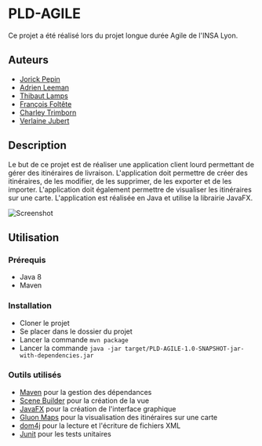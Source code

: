 # PLD-AGILE

Ce projet a été réalisé lors du projet longue durée Agile de l'INSA Lyon.

## Auteurs

* [Jorick Pepin](https://github.com/JorickPepin)
* [Adrien Leeman](https://github.com/AdrienLeem)
* [Thibaut Lamps](https://github.com/thibs67)
* [François Foltête](https://github.com/Foutete)
* [Charley Trimborn](https://github.com/charleyT-INSALyon)
* [Verlaine Jubert](https://github.com/VerlaineJ)

## Description

Le but de ce projet est de réaliser une application client lourd permettant de gérer des itinéraires de livraison. L'application doit permettre de créer des itinéraires, de les modifier, de les supprimer, de les exporter et de les importer. L'application doit également permettre de visualiser les itinéraires sur une carte. L'application est réalisée en Java et utilise la librairie JavaFX.

![Screenshot]()

## Utilisation

### Prérequis

* Java 8
* Maven

### Installation

* Cloner le projet
* Se placer dans le dossier du projet
* Lancer la commande `mvn package`
* Lancer la commande `java -jar target/PLD-AGILE-1.0-SNAPSHOT-jar-with-dependencies.jar`

### Outils utilisés

* [Maven](https://maven.apache.org/) pour la gestion des dépendances
* [Scene Builder](https://gluonhq.com/products/scene-builder/) pour la création de la vue
* [JavaFX](https://openjfx.io/) pour la création de l'interface graphique
* [Gluon Maps](https://gluonhq.com/products/maps/) pour la visualisation des itinéraires sur une carte
* [dom4j](http://www.dom4j.org/) pour la lecture et l'écriture de fichiers XML
* [Junit](https://junit.org/junit5/) pour les tests unitaires
